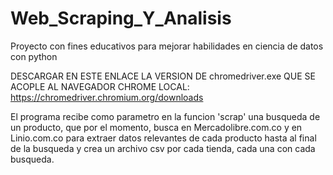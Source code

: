 # Web_Scraping_Y_Analisis
Proyecto con fines educativos para mejorar habilidades en ciencia de datos con python


DESCARGAR EN ESTE ENLACE LA VERSION DE chromedriver.exe QUE SE ACOPLE AL NAVEGADOR CHROME LOCAL:
https://chromedriver.chromium.org/downloads

El programa recibe como parametro en la funcion 'scrap' una busqueda de un producto, que por el momento, busca en Mercadolibre.com.co y en Linio.com.co para extraer datos relevantes de cada producto hasta al final de la busqueda y crea un archivo csv por cada tienda, cada una con cada busqueda. 
